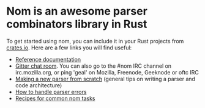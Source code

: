 # Nom is an awesome parser combinators library in Rust

To get started using nom, you can include it in your Rust projects from
[crates.io](https://crates.io/crates/nom). Here are a few links you will find useful:

* [Reference documentation](crate)
* [Gitter chat room](https://gitter.im/Geal/nom). You can also go to the #nom IRC
channel on irc.mozilla.org, or ping 'geal' on Mozilla, Freenode, Geeknode or oftc IRC
* [Making a new parser from scratch](crate::guides::making_a_new_parser_from_scratch)
(general tips on writing a parser and code architecture)
* [How to handle parser errors](crate::guides::error_management)
* [Recipes for common nom tasks](crate::recipes)
